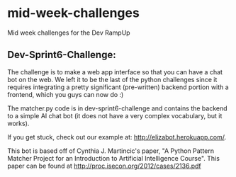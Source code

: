 mid-week-challenges
===================

Mid week challenges for the Dev RampUp

Dev-Sprint6-Challenge:
---
The challenge is to make a web app interface so that you can have a chat bot on the web. We left it to be the last of the python challenges since it requires integrating a pretty significant (pre-written) backend portion with a frontend, which you guys can now do :)

The matcher.py code is in dev-sprint6-challenge and contains the backend to a simple AI chat bot (it does not have a very complex vocabulary, but it works). 

If you get stuck, check out our example at: http://elizabot.herokuapp.com/.

This bot is based off of Cynthia J. Martincic's paper, "A Python Pattern Matcher Project for an Introduction to Artificial Intelligence Course". This paper can be found at http://proc.isecon.org/2012/cases/2136.pdf